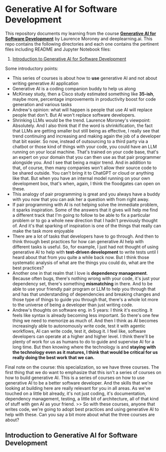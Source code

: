 # Generative AI for Software Development

This repository documents my learning from the course **<a href="https://www.deeplearning.ai/courses/generative-ai-for-software-development/">Generative AI for Software Development</a>** by Laurence Moroney and deeplearning.ai. This repo contains the following directories and each one contains the pertinent files including README and Jupyter Notebook files: 
 
1. [Introduction to Generative AI for Software Development](#1)

Some introductory points:
- This series of courses is about how to **use** generative AI and not about writing generative AI application
- Generative AI is a coding companion buddy to help us along
- McKinsey study, then a Cisco study estimated something like **35-ish**, maybe more, percentage improvements in productivity boost for code generation and various tasks
- Andrew's opinion: what will happen is people that use AI will replace people that don't. But AI won't replace software developers.
- Shrinking LLMs would be the trend. Laurence Moroney's viewpoint: Absolutely. And I also think that if the word is shrinkification, the fact that LLMs are getting smaller but still being as effective, I really see that trend continuing and increasing and making again the job of a developer that bit easier. So now, instead of outsourcing to a third party via a chatbot or those kind of things with your code, you could have an LLM running on your local machine. That's trained on your code base, that's an expert on your domain that you can then use as that pair programmer alongside you. And I see that being a major trend. And in addition to that, of course, then many companies won't allow their source code to be shared outside. You can't bring it to ChatGPT or cloud or anything like that. But when you have an internal model running on your own development box, that's when, again, I think the floodgates can open on these.
- This analogy of pair programming is great and you always have a buddy with you now that you can ask her a question with from right away.
- If pair programming with AI is not helping solve the immediate problem, it sparks inspiration. Some of the answers that it gives will help me find a different track that I'm going to follow to be able to fix a particular problem or to go a whole new direction that I hadn't previously thought of. And it's that sparking of inspiration is one of the things that really can make the task more enjoyable
- There are a lot of tasks that developers have to go through. And then to think through best practices for how can generative AI help with different tasks is useful. So, for example, I just had not thought of using generative AI to help with **test-driven development** to write tests until I heard about that from you quite a while back now. But I think those systematic analysis of what are the things you could do, what are the best practices?
- Another one in that realm that I love is **dependency management**. Because often bugs, there's nothing wrong with your code, it's just your dependency set, there's something **mismatching** in there. And to be able to use your friendly pair program or LLM to help you through that and has that understanding of dependencies and breaking changes and those type of things to guide you through that, there's a whole lot more to the universe of being a developer than just writing code.
- Andrew's thoughts on software eng. in 5 years:  I think it's exciting. It feels like syntax is already becoming less important. So there's one few thing we need to memorize as much of. And then I think as AI becomes increasingly able to autonomously write code, test it with agentic workflows, AI can write code, test it, debug it. I feel like, software developers can operate at a higher and higher level. I think there'll be plenty of work for us as humans to do to guide and supervise AI for a long time. But then knowing where the technology is and **staying with the technology even as it matures, I think that would be critical for us really doing the best work that we can.**

Final note on the course:
this specialization, so we have three courses. The first thing that we do want to emphasize that this isn't a series of courses on how to build generative AI. This is a series of courses on how to use generative AI to be a better software developer. And the skills that we're looking at building here are really relevant for you in all areas. As we've touched on a little bit already, it's not just coding, it's documentation, dependency management, testing, a little bit of architecture, all of that kind of stuff with gen AI as your friend. >> So with these courses, anyone that writes code, we're going to adopt best practices and using generative AI to help with these. Can you say a bit more about what the three courses are about? 
  
<a name="1"></a>
## Introduction to Generative AI for Software Development
